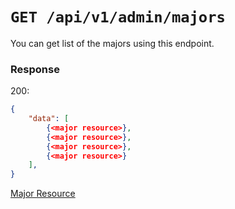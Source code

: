 # `GET /api/v1/admin/majors`
You can get list of the majors using this endpoint.


### Response

200:
```json
{
    "data": [
        {<major resource>},
        {<major resource>},
        {<major resource>},
        {<major resource>}
    ],
}
```

[Major Resource](../../resources/major.md)
